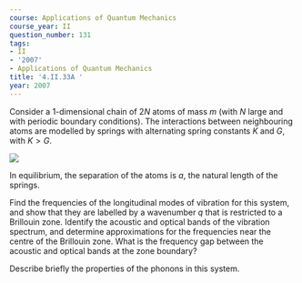 ```yaml
---
course: Applications of Quantum Mechanics
course_year: II
question_number: 131
tags:
- II
- '2007'
- Applications of Quantum Mechanics
title: '4.II.33A '
year: 2007
---
```



Consider a 1-dimensional chain of $2 N$ atoms of mass $m$ (with $N$ large and with periodic boundary conditions). The interactions between neighbouring atoms are modelled by springs with alternating spring constants $K$ and $G$, with $K>G$.

![](https://cdn.mathpix.com/cropped/2022_04_28_89a49a8bb13837fc7cb6g-76.jpg?height=95&width=726&top_left_y=325&top_left_x=253)

In equilibrium, the separation of the atoms is $a$, the natural length of the springs.

Find the frequencies of the longitudinal modes of vibration for this system, and show that they are labelled by a wavenumber $q$ that is restricted to a Brillouin zone. Identify the acoustic and optical bands of the vibration spectrum, and determine approximations for the frequencies near the centre of the Brillouin zone. What is the frequency gap between the acoustic and optical bands at the zone boundary?

Describe briefly the properties of the phonons in this system.